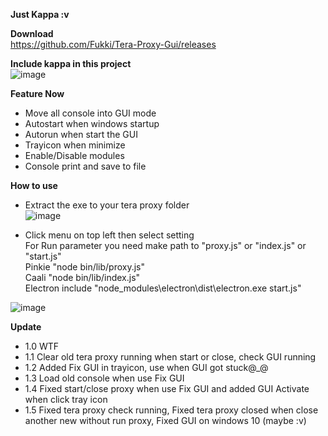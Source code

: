 **Just Kappa :v**<br/>

**Download**<br/>
https://github.com/Fukki/Tera-Proxy-Gui/releases

**Include kappa in this project**<br/>
![image](https://user-images.githubusercontent.com/26898177/38770570-32a7817c-403f-11e8-90ae-abb4c957407d.png)

**Feature Now**<br/>
- Move all console into GUI mode<br/>
- Autostart when windows startup<br/>
- Autorun when start the GUI<br/>
- Trayicon when minimize<br/>
- Enable/Disable modules<br/>
- Console print and save to file<br/>

**How to use**<br/>
- Extract the exe to your tera proxy folder<br/>
![image](https://user-images.githubusercontent.com/26898177/38705909-754d8e74-3ed5-11e8-9f2d-0412c98be921.png)<br/>

- Click menu on top left then select setting<br/>
For Run parameter you need make path to "proxy.js" or "index.js" or "start.js"<br/>
Pinkie "node bin/lib/proxy.js"<br/>
Caali "node bin/lib/index.js"<br/>
Electron include "node_modules\electron\dist\electron.exe start.js"<br/>

![image](https://user-images.githubusercontent.com/26898177/38706013-d5fb1110-3ed5-11e8-9951-77a8fa43a441.png)

**Update**<br/>
- 1.0 WTF<br/>
- 1.1 Clear old tera proxy running when start or close, check GUI running<br/>
- 1.2 Added Fix GUI in trayicon, use when GUI got stuck@_@<br/>
- 1.3 Load old console when use Fix GUI<br/>
- 1.4 Fixed start/close proxy when use Fix GUI and added GUI Activate when click tray icon<br/>
- 1.5 Fixed tera proxy check running, Fixed tera proxy closed when close another new without run proxy, Fixed GUI on windows 10 (maybe :v)<br/>
